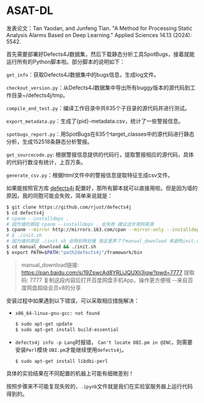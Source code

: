 # ASAT-DL

发表论文：Tan Yaodan, and Junfeng Tian. "A Method for Processing Static Analysis Alarms Based on Deep Learning." Applied Sciences 14.13 (2024): 5542.

首先需要部署好Defects4J数据集，然后下载静态分析工具SpotBugs，接着就能运行所有的Python脚本啦。部分脚本的说明如下：

`get_info`：获取Defects4J数据集中的bugs信息，生成log文件。

`checkout_version.py`：从Defects4J数据集中导出所有buggy版本的源代码到工作目录~/defects4j/tmp。

`compile_and_test.py`：编译工作目录中共835个子目录的源代码并进行测试。

`export_metadata.py`：生成了{pid}-metadata.csv，统计了一些警报信息。

`spotbugs_report.py`：用SpotBugs在835个target_classes中的源代码进行静态分析，生成152518条静态分析警报。

`get_sourcecode.py`: 根据警报信息提供的代码行，提取警报相应的源代码，具体的代码行数没有统计，上百万条。

`generate_csv.py`：根据html文件中的警报信息提取特征生成csv文件。

如果能按照官方库 [defects4j](https://github.com/rjust/defects4j) 配置好，那所有脚本就可以直接用啦。但是因为墙的原因，我的同胞可能会失败，简单来说就是：

```bash
$ git clone https://github.com/rjust/defects4j
$ cd defects4j
# cpanm --installdeps .
# 因为墙的原因 cpanm --installdeps . 会失败 建议这步用网易源
$ cpanm --mirror http://mirrors.163.com/cpan --mirror-only --installdeps .
# $ ./init.sh
# 因为墙的原因 ./init.sh 会特别特别慢 我这里弄了个manual_download 来避免init.sh中调用download_url
$ cd manual_download && ./init.sh
$ export PATH=$PATH:"path2defects4j"/framework/bin
```

> manual_download链接: https://pan.baidu.com/s/19ZswcAd8YRLiJQUXlj3jqw?pwd=7777 提取码: 7777 复制这段内容后打开百度网盘手机App，操作更方便哦 
> --来自百度网盘超级会员v8的分享

安装过程中如果遇到以下错误，可以采取相应措施解决：

- `x86_64-linux-gnu-gcc: not found`

  ```bash
  $ sudo apt-get update
  $ sudo apt-get install build-essential
  ```

- `defects4j info -p Lang`时报错， `Can't locate DBI.pm in @INC`，则需要安装`Perl`模块 `DBI.pm`才能继续使用`defects4j`。

  ```bash
  $ sudo apt-get install libdbi-perl
  ```

具体的实验结果在不同配置的机器上可能有细微差别！

按照步骤来不可能复现失败的，`.ipynb`文件就是我们在实验室服务器上运行代码得到的。
